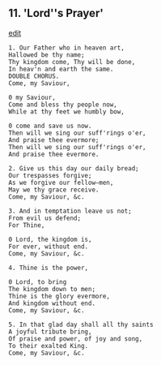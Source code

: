 
## 11.  'Lord''s Prayer'
[edit](https://docs.google.com/document/d/1dGXdzEJHv1fB15I_7D5w2cuH--mQ_hCg/edit?mode=html)



    1. Our Father who in heaven art,
    Hallowed be thy name;
    Thy kingdom come, Thy will be done,
    In heav'n and earth the same.
    DOUBLE CHORUS.
    Come, my Saviour, 

    0 my Saviour,
    Come and bless thy people now,
    While at thy feet we humbly bow,

    0 come and save us now.
    Then will we sing our suff'rings o'er,
    And praise thee evermore;
    Then will we sing our suff'rings o'er,
    And praise thee evermore.

    2. Give us this day our daily bread;
    Our trespasses forgive;
    As we forgive our fellow—men,
    May we thy grace receive.
    Come, my Saviour, &c.

    3. And in temptation leave us not;
    From evil us defend;
    For Thine, 

    0 Lord, the kingdom is,
    For ever, without end.
    Come, my Saviour, &c.

    4. Thine is the power, 

    0 Lord, to bring
    The kingdom down to men;
    Thine is the glory evermore,
    And kingdom without end.
    Come, my Saviour, &c.

    5. In that glad day shall all thy saints
    A joyful tribute bring,
    Of praise and power, of joy and song,
    To their exalted King.
    Come, my Saviour, &c.
